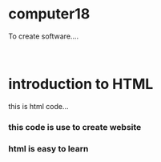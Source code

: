 # computer18
To create software....
<html>
  <head></head>
  <title></title><br>
  <h1>introduction to HTML</H1>
  <p1>this is html code...</p>
  <h3>this code is use to create website</h3>
  <h3>html is easy to learn</h3>
</html>  
